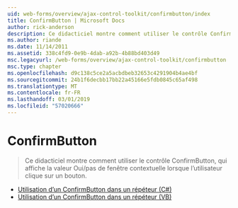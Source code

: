 ```yaml
---
uid: web-forms/overview/ajax-control-toolkit/confirmbutton/index
title: ConfirmButton | Microsoft Docs
author: rick-anderson
description: Ce didacticiel montre comment utiliser le contrôle ConfirmButton, qui affiche la valeur Oui/pas de fenêtre contextuelle lorsque l’utilisateur clique sur un bouton.
ms.author: riande
ms.date: 11/14/2011
ms.assetid: 338c4fd9-0e9b-4dab-a92b-4b88bd403d49
msc.legacyurl: /web-forms/overview/ajax-control-toolkit/confirmbutton
msc.type: chapter
ms.openlocfilehash: d9c138c5ce2a5acbdbeb32653c4291904b4ae4bf
ms.sourcegitcommit: 24b1f6decbb17bb22a45166e5fdb0845c65af498
ms.translationtype: MT
ms.contentlocale: fr-FR
ms.lasthandoff: 03/01/2019
ms.locfileid: "57020666"
---
```

<a name="confirmbutton"></a>ConfirmButton
====================
> Ce didacticiel montre comment utiliser le contrôle ConfirmButton, qui affiche la valeur Oui/pas de fenêtre contextuelle lorsque l’utilisateur clique sur un bouton.


- [Utilisation d’un ConfirmButton dans un répéteur (C#)](using-a-confirmbutton-in-a-repeater-cs.md)
- [Utilisation d’un ConfirmButton dans un répéteur (VB)](using-a-confirmbutton-in-a-repeater-vb.md)
